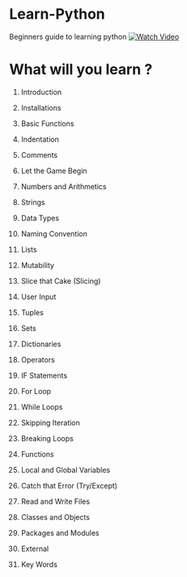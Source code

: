 # Learn-Python
Beginners guide to learning python
[![Watch Video](https://github.com/murtazahassan/Learn-Python/blob/master/Python_Tumbnail.jpg)](https://youtu.be/G2q63_JUgDI)

# What will you learn ?

1.	Introduction 

2.	Installations

3.	Basic Functions 

4.	Indentation 

5.	Comments 

6.	Let the Game Begin 

7.	Numbers and Arithmetics 

8.	Strings

9.	Data Types

10.	Naming Convention

11.	Lists

12.	Mutability

13.	Slice that Cake (Slicing)

14.	User Input 

15.	Tuples

16.	Sets

17.	Dictionaries 

18.	Operators 

19.	IF Statements 

20.	For Loop 

21.	While Loops 

22.	Skipping Iteration

23.	Breaking Loops 

24.	Functions

25.	Local and Global Variables 

26.	Catch that Error (Try/Except)

27.	Read and Write Files 

28.	Classes and Objects 

29.	Packages and Modules 

30.	External 

31.	Key Words


